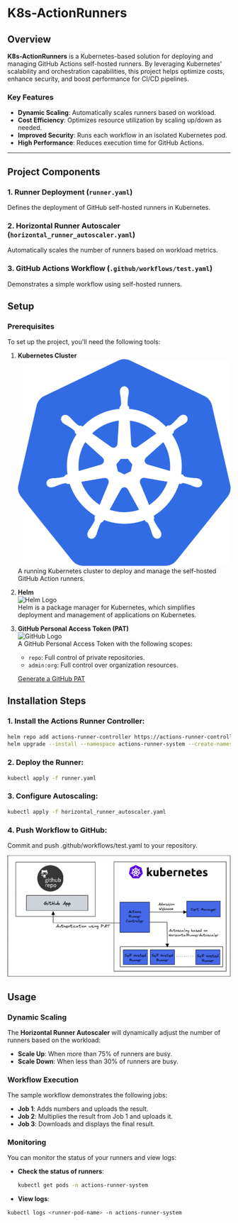 # K8s-ActionRunners

## Overview

**K8s-ActionRunners** is a Kubernetes-based solution for deploying and managing GitHub Actions self-hosted runners. By leveraging Kubernetes' scalability and orchestration capabilities, this project helps optimize costs, enhance security, and boost performance for CI/CD pipelines.

### Key Features
- **Dynamic Scaling**: Automatically scales runners based on workload.
- **Cost Efficiency**: Optimizes resource utilization by scaling up/down as needed.
- **Improved Security**: Runs each workflow in an isolated Kubernetes pod.
- **High Performance**: Reduces execution time for GitHub Actions.

---

## Project Components

### 1. Runner Deployment (`runner.yaml`)

Defines the deployment of GitHub self-hosted runners in Kubernetes.

### 2. Horizontal Runner Autoscaler (`horizontal_runner_autoscaler.yaml`)
Automatically scales the number of runners based on workload metrics.

### 3. GitHub Actions Workflow (`.github/workflows/test.yaml`)
Demonstrates a simple workflow using self-hosted runners.


## Setup

### Prerequisites

To set up the project, you'll need the following tools:

1. **Kubernetes Cluster**  
   ![Kubernetes Logo](https://github.com/kubernetes/kubernetes/blob/master/logo/logo.svg)  
   A running Kubernetes cluster to deploy and manage the self-hosted GitHub Action runners.

2. **Helm**  
   ![Helm Logo](https://helm.sh/img/helm.svg)  
   Helm is a package manager for Kubernetes, which simplifies deployment and management of applications on Kubernetes.

3. **GitHub Personal Access Token (PAT)**  
   ![GitHub Logo](https://github.githubassets.com/images/modules/logos_page/GitHub-Mark.png)  
   A GitHub Personal Access Token with the following scopes:
   - `repo`: Full control of private repositories.
   - `admin:org`: Full control over organization resources.
   
   [Generate a GitHub PAT](https://github.com/settings/tokens)

## Installation Steps

### 1. Install the Actions Runner Controller:
```bash
helm repo add actions-runner-controller https://actions-runner-controller.github.io/actions-runner-controller
helm upgrade --install --namespace actions-runner-system --create-namespace actions-runner-controller actions-runner-controller/actions-runner-controller
```
### 2. Deploy the Runner:
```bash
kubectl apply -f runner.yaml
```
### 3. Configure Autoscaling:
```bash
kubectl apply -f horizontal_runner_autoscaler.yaml
```
### 4. Push Workflow to GitHub:
Commit and push .github/workflows/test.yaml to your repository.

![Workflow Image](image/workflow.webp)

## Usage

### Dynamic Scaling

The **Horizontal Runner Autoscaler** will dynamically adjust the number of runners based on the workload:

- **Scale Up**: When more than 75% of runners are busy.
- **Scale Down**: When less than 30% of runners are busy.

### Workflow Execution

The sample workflow demonstrates the following jobs:

- **Job 1**: Adds numbers and uploads the result.
- **Job 2**: Multiplies the result from Job 1 and uploads it.
- **Job 3**: Downloads and displays the final result.

### Monitoring

You can monitor the status of your runners and view logs:

- **Check the status of runners**:
  ```bash
  kubectl get pods -n actions-runner-system

- **View logs**:
```bash
kubectl logs <runner-pod-name> -n actions-runner-system
```
